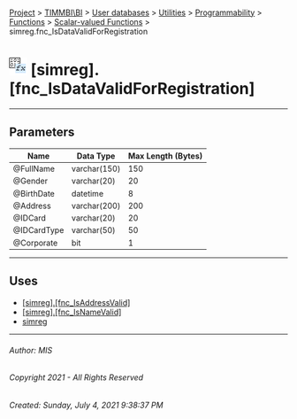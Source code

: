 #### 

[Project](../../../../../../index.md) > [TIMMBI\\BI](../../../../../index.md) > [User databases](../../../../index.md) > [Utilities](../../../index.md) > [Programmability](../../index.md) > [Functions](../index.md) > [Scalar-valued Functions](Scalar-valued_Functions.md) > simreg.fnc_IsDataValidForRegistration

# ![Scalar-valued Functions](../../../../../../Images/Function_Scalar32.png) [simreg].[fnc_IsDataValidForRegistration]

---

## <a name="#parameters"></a>Parameters

| Name | Data Type | Max Length (Bytes) |
|---|---|---|
| @FullName | varchar(150) | 150 |
| @Gender | varchar(20) | 20 |
| @BirthDate | datetime | 8 |
| @Address | varchar(200) | 200 |
| @IDCard | varchar(20) | 20 |
| @IDCardType | varchar(50) | 50 |
| @Corporate | bit | 1 |


---

## <a name="#uses"></a>Uses

* [[simreg].[fnc_IsAddressValid]](fnc_IsAddressValid.md)
* [[simreg].[fnc_IsNameValid]](fnc_IsNameValid.md)
* [simreg](../../../Security/Schemas/simreg.md)


---

###### Author:  MIS

###### Copyright 2021 - All Rights Reserved

###### Created: Sunday, July 4, 2021 9:38:37 PM

